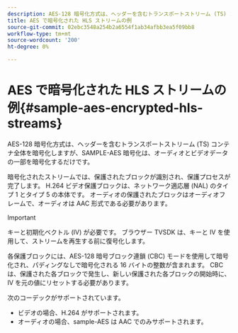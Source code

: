 ```yaml
---
description: AES-128 暗号化方式は、ヘッダーを含むトランスポートストリーム (TS) コンテナ全体を暗号化しますが、SAMPLE-AES 暗号化は、オーディオとビデオデータの一部を暗号化するだけです。
title: AES で暗号化された HLS ストリームの例
source-git-commit: 02ebc3548a254b2a6554f1ab34afbb3ea5f09bb8
workflow-type: tm+mt
source-wordcount: '200'
ht-degree: 0%

---
```


# AES で暗号化された HLS ストリームの例{#sample-aes-encrypted-hls-streams}

AES-128 暗号化方式は、ヘッダーを含むトランスポートストリーム (TS) コンテナ全体を暗号化しますが、SAMPLE-AES 暗号化は、オーディオとビデオデータの一部を暗号化するだけです。

暗号化されたストリームでは、保護されたブロックが識別され、保護プロセスが完了します。 H.264 ビデオ保護ブロックは、ネットワーク適応層 (NAL) のタイプ 1 とタイプ 5 の本体です。 オーディオの保護されたブロックはオーディオフレームで、オーディオは AAC 形式である必要があります。

>[!IMPORTANT]
>
>キーと初期化ベクトル (IV) が必要です。 ブラウザー TVSDK は、キーと IV を使用して、ストリームを再生する前に復号化します。

各保護ブロックには、AES-128 暗号ブロック連鎖 (CBC) モードを使用して暗号化され、パディングなしで暗号化される 16 バイトの整数が含まれます。 CBC は、保護された各ブロックで発生し、新しい保護された各ブロックの開始時に、IV を元の値にリセットする必要があります。

次のコーデックがサポートされています。

* ビデオの場合、H.264 がサポートされます。
* オーディオの場合、sample-AES は AAC でのみサポートされます。
